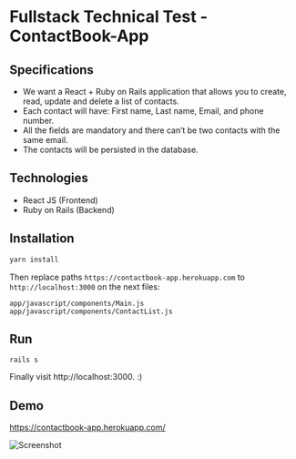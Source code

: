 # Fullstack Technical Test - ContactBook-App

## Specifications

- We want a React + Ruby on Rails application that allows you to create, read, update and delete a list of contacts.  
- Each contact will have: First name, Last name, Email, and phone number. 
- All the fields are mandatory and there can’t be two contacts with the same email.  
- The contacts will be persisted in the database.

## Technologies

- React JS (Frontend)
- Ruby on Rails (Backend)

## Installation

```sh
yarn install
```

Then replace paths `https://contactbook-app.herokuapp.com` to `http://localhost:3000` on the next files:

```
app/javascript/components/Main.js
app/javascript/components/ContactList.js
```

## Run
```
rails s
```

Finally visit http://localhost:3000. :)

## Demo

https://contactbook-app.herokuapp.com/

![Screenshot](https://i.imgur.com/NP4EfRX.png)

